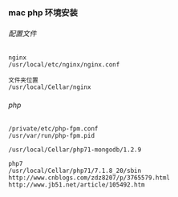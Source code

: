 ### mac php 环境安装

###### 配置文件
```
nginx
/usr/local/etc/nginx/nginx.conf

文件夹位置
/usr/local/Cellar/nginx

```

###### php
```
/private/etc/php-fpm.conf
/usr/var/run/php-fpm.pid

/usr/local/Cellar/php71-mongodb/1.2.9

php7
/usr/local/Cellar/php71/7.1.8_20/sbin
http://www.cnblogs.com/zdz8207/p/3765579.html
http://www.jb51.net/article/105492.htm

```
